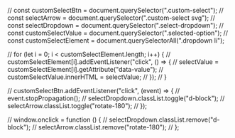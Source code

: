 // const customSelectBtn = document.querySelector(".custom-select");
// const selectArrow = document.querySelector(".custom-select svg");
// const selectDropdown = document.querySelector(".select-dropdown");
// const customSelectValue = document.querySelector(".selected-option");
// const customSelectElement = document.querySelectorAll(".dropdown li");

// for (let i = 0; i < customSelectElement.length; i++) {
//     customSelectElement[i].addEventListener("click", () => {
//         selectValue = customSelectElement[i].getAttribute("data-value");
//         customSelectValue.innerHTML = selectValue;
//     });
// }

// customSelectBtn.addEventListener("click", (event) => {
//     event.stopPropagation();
//     selectDropdown.classList.toggle("d-block");
//     selectArrow.classList.toggle("rotate-180");
// });

// window.onclick = function () {
//     selectDropdown.classList.remove("d-block");
//     selectArrow.classList.remove("rotate-180");
// };


<!-- <style>
        body {
            background-color: #EDF1F7;
        }

        .test {
            width: 100%;
            margin: 89px 0 0;
            background-color: white;
            padding: 16px 20px;
            display: flex;
            overflow-y: scroll;
            justify-content: space-between;
            align-items: center;
            font-size: 14px;
            line-height: 20px;
        }

        .test::-webkit-scrollbar {
            display: none;
        }

        .box {
            padding: 6px 16px;
            border: 1px solid #2E3A59;
            background-color: transparent;
            color: #2E3A59;
            cursor: pointer;
            border-radius: 25px;
            display: flex;
            align-items: center;
            justify-content: center;
            width: 100%;
            white-space: nowrap;
        }

        .box.active {
            background-color: #2E3A59;
            color: white;
        }

        .test > .box + .box {
            margin-left: 8px;
        }
    </style>

    <div class="test">
        <div class="box active">My orders</div>
        <div class="box">Marketplace</div>
        <div class="box">Wishlist</div>
        <div class="box">Billing</div>
        <div class="box">Support</div>
        <div class="box">My profile</div>
        <div class="box">Settings</div>
        <div class="box">Log out</div>
    </div>

    <script>
        const element = document.querySelector('.test');
        element.addEventListener('wheel', (event) => {
            event.preventDefault();

            element.scrollBy({
                left: event.deltaY < 0 ? -30 : 30,
            });
            });
    </script> -->